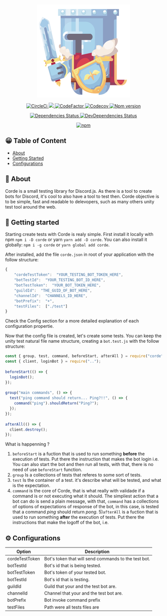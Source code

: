 <div align="center">
  <br />
  <p>
    <img width="300" height="300" src="./docs/logo.png" />
  </p>
  <p>
    <a href="https://circleci.com/gh/lucasgmagalhaes/corde">
      <img
        alt="CircleCi"
        src="https://img.shields.io/circleci/build/github/lucasgmagalhaes/corde?style=flat-square"
      />
    </a>
    <a
      href="https://app.fossa.com/projects/git%2Bgithub.com%2Flucasgmagalhaes%2Fcorde?ref=badge_shield"
      alt="FOSSA Status"
    >
      <img
        src="https://app.fossa.com/api/projects/git%2Bgithub.com%2Flucasgmagalhaes%2Fcorde.svg?type=shield"
      />
    </a>
    <a href="https://www.codefactor.io/repository/github/lucasgmagalhaes/corde">
      <img
        alt="CodeFactor"
        src="https://www.codefactor.io/repository/github/lucasgmagalhaes/corde/badge?style=flat-square&s=70989af6ce2fa5361a2fdd19db2224fa2820b89e"
      />
    </a>
    <a href="https://codecov.io/gh/lucasgmagalhaes/corde">
      <img
        alt="Codecov"
        src="https://img.shields.io/codecov/c/github/lucasgmagalhaes/corde?style=flat-square"
      />
    </a>
    <a href="https://www.npmjs.com/package/corde">
      <img alt="Npm version" src="https://img.shields.io/npm/v/corde?style=flat-square" />
    </a>
  </p>
  <p>
    <a href="https://david-dm.org/lucasgmagalhaes/corde">
      <img
        alt="Dependencies Status"
        src="https://david-dm.org/lucasgmagalhaes/corde/status.svg?style=flat-square"
      />
    </a>
    <a href="https://david-dm.org/lucasgmagalhaes/corde?type=dev">
      <img
        alt="DevDependencies Status"
        src="https://david-dm.org/lucasgmagalhaes/corde/dev-status.svg?style=flat-square"
      />
    </a>
  </p>
  <p>
    <a href="https://nodei.co/npm/corde/">
      <img alt="npm" src="https://img.shields.io/npm/dt/corde?style=flat-square"></a>
  </p>
</div>

## 😀 Table of Content

- [About](#-about)
- [Getting Started](#-getting-started)
- [Configurations](#%EF%B8%8F-configurations)

## 👀 About

Corde is a small testing library for Discord.js. As there is a tool to create bots for Discord, it's cool to also have a tool to test then. Corde objective is to be simple, fast and readable to delevopers, such as many others unity test tool around the web.

## 🚀 Getting started

Starting create tests with Corde is realy simple. First install it locally with npm `npm i -D corde` or yarn `yarn add -D corde`. You can also install it globally: `npm i -g corde` or `yarn global add corde`.

After installed, add the file `corde.json` in root of your application with the follow structure:

```javascript
{
	"cordeTestToken":  "YOUR_TESTING_BOT_TOKEN_HERE",
	"botTestId":  "YOUR_TESTING_BOT_ID_HERE",
	"botTestToken":  "YOUR_BOT_TOKEN_HERE",
	"guildId":  "THE_GUID_OF_BOT_HERE",
	"channelId":  "CHANNELS_ID_HERE",
	"botPrefix":  "+",
	"testFiles":  ["./test"]
}
```

Check the Config section for a more detailed explanation of each configuration propertie.

Now that the config file is created, let's create some tests. You can keep the unity test natural file name structure, creating a `bot.test.js` with the follow structure:

```javascript
const { group, test, command, beforeStart, afterAll } = require("corde");
const { client, loginBot } = require("..");

beforeStart(() => {
  loginBot();
});

group("main commands", () => {
  test("ping command should return... Ping?!!", () => {
    command("ping").shouldReturn("Ping?");
  });
});

afterAll(() => {
  client.destroy();
});
```

What is happenning ?

1. `beforeStart` is a fuction that is used to run something **before** the execution of tests. Put there the instruction that makes the bot login i.e. You can also start the bot and then run all tests, with that, there is no need of use `beforeStart` function.
2. `group` Is a collections of tests that referes to some sort of tests.
3. `test` Is the container of a test. it's describe what will be tested, and what is the expectation.
4. `command` is the core of Corde, that is what really with validade if a command is or not executing what it should. The simpliest action that a bot can do is send a plain message, with that, `command` has a collections of options of expectations of response of the bot, in this case, is tested that a command _ping_ should return _pong_. 5)`afterAll` is a fuction that is used to run something **after** the execution of tests. Put there the instructions that make the logoff of the bot, i.e.

## ⚙️ Configurations

| Option         | Description                                          |
| -------------- | ---------------------------------------------------- |
| cordeTestToken | Bot's token that will send commands to the test bot. |
| botTestId      | Bot's id that is being tested.                       |
| botTestToken   | Bot's token of your tested bot.                      |
| botTestId      | Bot's id that is testing.                            |
| guildId        | Guild that your and the test bot are.                |
| channelId      | Channel that your and the test bot are.              |
| botPrefix      | Bot invoke command prefix                            |
| testFiles      | Path were all tests files are                        |
